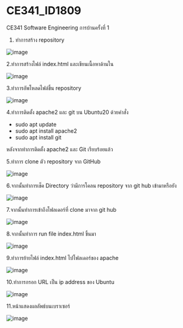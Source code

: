 # CE341_ID1809
CE341 Software Engineering การบ้านครั้งที่ 1 

1. ทำการสร้าง repository

![image](https://github.com/por001x/CE341_ID11809/assets/113163100/49679455-4bca-4cee-ac80-a536a0b8bc1e)

2.ทำการสร้างไฟล์ index.html และเขียนเนื้อหาด้านใน

![image](https://github.com/por001x/CE341_ID1809/assets/113163100/4688179e-1aca-4ca1-9dc7-5f4e2e43beda)

3.ทำการอัพโหลดไฟล์ขึ้น repository

![image](https://github.com/por001x/CE341_ID1809/assets/113163100/a5f2592b-8273-4fa9-a50a-1591136a1f99)

4.ทำการติดตั้ง apache2 และ git บน Ubuntu20 ด้วยคำสั่ง 
  - sudo apt update
  - sudo apt install apache2
  - sudo apt install git
    
หลังจากทำการติดตั้ง apache2 และ Git เรียบร้อยแล้ว

5.ทำการ clone ตัว repository จาก GitHub

![image](https://github.com/por001x/CE341_ID1809/assets/113163100/855e3b5c-4d42-47ec-ae0c-d910ec948864)

6.จากนั้นทำการเช็ค Directory ว่ามีการโคลน repository จาก git hub เข้ามาหรือยัง

![image](https://github.com/por001x/CE341_ID1809/assets/113163100/b1954824-795d-4e9b-b885-229c307ac68b)

7.จากนั้นทำการเข้าถึงโฟลเดอร์ที่ clone มาจาก git hub

![image](https://github.com/por001x/CE341_ID1809/assets/113163100/05ef588e-7467-4356-afbd-ec6ef4d1b670)

8.จากนั้นทำการ run file index.html ขึ้นมา

![image](https://github.com/por001x/CE341_ID1809/assets/113163100/0f0b48de-fda9-4e82-8aa0-6b422eef26c1)

9.ทำการย้ายไฟล์ index.html ไปโฟลเดอร์ของ apache

![image](https://github.com/por001x/CE341_ID1809/assets/113163100/27a02261-99f8-4254-9e21-1fbbd47f7658)

10.ทำการกรอก URL เป็น ip address ของ Ubuntu

![image](https://github.com/por001x/CE341_ID1809/assets/113163100/5e8c18e3-ed59-4454-97ec-e9e75a4a2898)

11.หน้าแสดงผลลัพธ์บนเบราเซอร์

![image](https://github.com/por001x/CE341_ID1809/assets/113163100/210b5667-8dc7-4548-9e73-455cd082f9ae)


